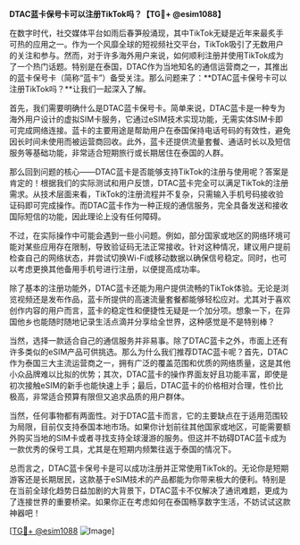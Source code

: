 **DTAC蓝卡保号卡可以注册TikTok吗？【TG💪+ @esim1088】**

在数字时代，社交媒体平台如雨后春笋般涌现，其中TikTok无疑是近年来最炙手可热的应用之一。作为一个风靡全球的短视频社交平台，TikTok吸引了无数用户的关注和参与。然而，对于许多海外用户来说，如何顺利注册并使用TikTok成为了一个热门话题。特别是在泰国，DTAC作为当地知名的通信运营商之一，其推出的蓝卡保号卡（简称“蓝卡”）备受关注。那么问题来了：**DTAC蓝卡保号卡可以注册TikTok吗？**让我们一起深入了解。

首先，我们需要明确什么是DTAC蓝卡保号卡。简单来说，DTAC蓝卡是一种专为海外用户设计的虚拟SIM卡服务，它通过eSIM技术实现功能，无需实体SIM卡即可完成网络连接。蓝卡的主要用途是帮助用户在泰国保持电话号码的有效性，避免因长时间未使用而被运营商回收。此外，蓝卡还提供流量套餐、通话时长以及短信服务等基础功能，非常适合短期旅行或长期居住在泰国的人群。

那么回到问题的核心——DTAC蓝卡是否能够支持TikTok的注册与使用呢？答案是肯定的！根据我们的实际测试和用户反馈，DTAC蓝卡完全可以满足TikTok的注册需求。从技术层面来看，TikTok的注册流程并不复杂，只需输入手机号码接收验证码即可完成操作。而DTAC蓝卡作为一种正规的通信服务，完全具备发送和接收国际短信的功能，因此理论上没有任何障碍。

不过，在实际操作中可能会遇到一些小问题。例如，部分国家或地区的网络环境可能对某些应用存在限制，导致验证码无法正常接收。针对这种情况，建议用户提前检查自己的网络状态，并尝试切换Wi-Fi或移动数据以确保信号稳定。同时，也可以考虑更换其他备用手机号进行注册，以便提高成功率。

除了基本的注册功能外，DTAC蓝卡还能为用户提供流畅的TikTok体验。无论是浏览视频还是发布作品，蓝卡所提供的高速流量套餐都能够轻松应对。尤其对于喜欢创作内容的用户而言，蓝卡的稳定性和便捷性无疑是一个加分项。想象一下，在异国他乡也能随时随地记录生活点滴并分享给全世界，这种感觉是不是特别棒？

当然，选择一款适合自己的通信服务并非易事。除了DTAC蓝卡之外，市面上还有许多类似的eSIM产品可供挑选。那么为什么我们推荐DTAC蓝卡呢？首先，DTAC作为泰国三大主流运营商之一，拥有广泛的覆盖范围和优质的网络质量，这是其他小众品牌难以比拟的优势；其次，DTAC蓝卡的操作界面友好且功能丰富，即使是初次接触eSIM的新手也能快速上手；最后，DTAC蓝卡的价格相对合理，性价比极高，非常适合预算有限但又追求品质的用户群体。

当然，任何事物都有两面性。对于DTAC蓝卡而言，它的主要缺点在于适用范围较为局限，目前仅支持泰国本地市场。如果你计划前往其他国家或地区，可能需要额外购买当地的SIM卡或者寻找支持全球漫游的服务。但这并不妨碍DTAC蓝卡成为一款优秀的保号工具，尤其是在短期内频繁往返于泰国的情况下。

总而言之，DTAC蓝卡保号卡是可以成功注册并正常使用TikTok的。无论你是短期游客还是长期居民，这款基于eSIM技术的产品都能为你带来极大的便利。特别是在当前全球化趋势日益加剧的大背景下，DTAC蓝卡不仅解决了通讯难题，更成为了连接世界的重要桥梁。如果你正在考虑如何在泰国畅享数字生活，不妨试试这款神器吧！

[[TG💪+ @esim1088](https://t.me/s/esim1088) ![Image](https://i.postimg.cc/4NQfJmqS/Snipaste-2025-05-13-00-14-12.png)]